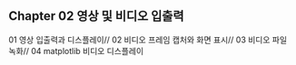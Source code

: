 Chapter 02 영상 및 비디오 입출력
-------------------------------
01 영상 입출력과 디스플레이//
02 비디오 프레임 캡처와 화면 표시//
03 비디오 파일 녹화//
04 matplotlib 비디오 디스플레이
